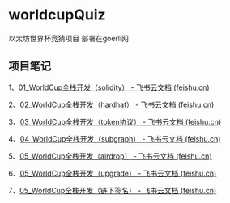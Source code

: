 # worldcupQuiz
以太坊世界杯竞猜项目 部署在goerli网
## 项目笔记
1、[⁡⁡⁢⁣⁣⁡⁣⁤⁢⁤⁡⁢⁡‌01_WorldCup全栈开发（solidity） - 飞书云文档 (feishu.cn)](https://asow5wzvld.feishu.cn/docx/OjqvdOXKko5ZKhxlNaUcBLMJn8g)

2、[02_WorldCup全栈开发（hardhat） - 飞书云文档 (feishu.cn)](https://asow5wzvld.feishu.cn/docx/McGhdQ3v0otdzLxf4EVcSMcbnyc)

3、[‌⁤03_WorldCup全栈开发（token协议） - 飞书云文档 (feishu.cn)](https://asow5wzvld.feishu.cn/docx/KCzHdvH4GoPZClxB12SczF3Cndc)

4、[04_WorldCup全栈开发（subgraph） - 飞书云文档 (feishu.cn)](https://asow5wzvld.feishu.cn/docx/EMbbdf8vBoC74RxXWoAcTfuZnxc)

5、[05_WorldCup全栈开发（airdrop） - 飞书云文档 (feishu.cn)](https://asow5wzvld.feishu.cn/docx/VDMxdtEgUo5jSyxgF7WcLUcTnab)

6、[05_WorldCup全栈开发（upgrade） - 飞书云文档 (feishu.cn)](https://asow5wzvld.feishu.cn/docx/VprldZ0NTopLBQxTKoYcknVTnge)

7、[05_WorldCup全栈开发（链下签名） - 飞书云文档 (feishu.cn)](https://asow5wzvld.feishu.cn/docx/FR6zd24n1oD3emxS835c2Jl2nYm)



